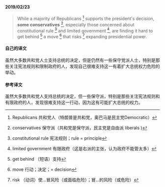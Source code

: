 #### 2019/02/23

> While a majority of Republicans [^1] supports the president's decision, **some conservatives** [^2], especially those concerned about constitutional rule [^3] and limited government [^4], are finding it hard to get behind [^5] a move [^6] that risks [^7] expanding presidential power.



#### 自己的译文

虽然大多数共和党人士支持总统的决定，但是仍然有一些保守党派人士，特别是那些关注宪法规则和限制政府的人，发现自己很难支持这一有着扩大总统权力危险的举动。



#### 参考译文

虽然大多数共和党人支持总统的决定，但一些保守派，特别是那些关注宪法规则和有限政府的人，发现很难支持这一行动，因为这有可能扩大总统的权力。



[^1]: Republicans 共和党人（特朗普是共和党，奥巴马是民主党Democratic）
[^2]: conservatives 保守派（共和党是保守派，民主党是自由派 liberals )
[^3]: constitutional rule 宪法规则；rule = principle
[^4]: limited government 有限政府（这是右派的主张，认为政府不能管太多）
[^5]: get behind （短语）支持
[^6]: move 行动；决定；= decision
[^7]: risk （动词）使...冒风险（或面临危险）；冒...的风险（或危险）